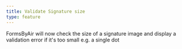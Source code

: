 ```yaml
---
title: Validate Signature size
type: feature
---
```


FormsByAir will now check the size of a signature image and display a validation error if it's too small e.g. a single dot